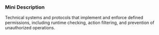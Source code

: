 ### Mini Description

Technical systems and protocols that implement and enforce defined permissions, including runtime checking, action filtering, and prevention of unauthorized operations.
